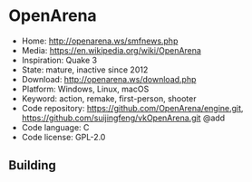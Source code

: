 # OpenArena

- Home: http://openarena.ws/smfnews.php
- Media: https://en.wikipedia.org/wiki/OpenArena
- Inspiration: Quake 3
- State: mature, inactive since 2012
- Download: http://openarena.ws/download.php
- Platform: Windows, Linux, macOS
- Keyword: action, remake, first-person, shooter
- Code repository: https://github.com/OpenArena/engine.git, https://github.com/suijingfeng/vkOpenArena.git @add
- Code language: C
- Code license: GPL-2.0

## Building


